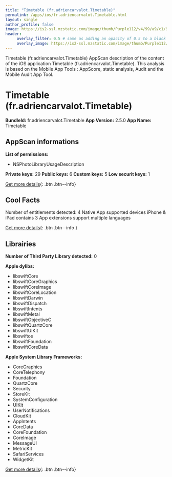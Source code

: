 ```yaml
---
title: "Timetable (fr.adriencarvalot.Timetable)"
permalink: /apps/ios/fr.adriencarvalot.Timetable.html
layout: single
author_profile: false
image: https://is2-ssl.mzstatic.com/image/thumb/Purple112/v4/99/a9/c1/99a9c1f6-4a93-6acb-cb89-69a3b3e7e853/AppIcon-0-0-1x_U007emarketing-0-0-0-7-0-0-sRGB-0-0-0-GLES2_U002c0-512MB-85-220-0-0.png/512x512bb.jpg
header: 
     overlay_filter: 0.5 # same as adding an opacity of 0.5 to a black background
     overlay_image: https://is2-ssl.mzstatic.com/image/thumb/Purple112/v4/99/a9/c1/99a9c1f6-4a93-6acb-cb89-69a3b3e7e853/AppIcon-0-0-1x_U007emarketing-0-0-0-7-0-0-sRGB-0-0-0-GLES2_U002c0-512MB-85-220-0-0.png/512x512bb.jpg
---
```

Timetable (fr.adriencarvalot.Timetable) AppScan description of the content of the iOS application Timetable (fr.adriencarvalot.Timetable). This analysis is based on the Mobile App Tools : AppScore, static analysis, Audit and the Mobile Audit App Tool.

# Timetable (fr.adriencarvalot.Timetable)

**BundleId:** fr.adriencarvalot.Timetable
**App Version:** 2.5.0
**App Name:** Timetable


## AppScan informations 

**List of permissions:** 
- NSPhotoLibraryUsageDescription
  
  
**Private keys:** 29
**Public keys:** 6
**Custom keys:** 5
**Low securit keys:** 1
  
[Get more details](/pricing.html){: .btn .btn--info}

## Cool Facts

Number of entitlements detected: 4
Native App
supported devices iPhone & iPad
contains 3 App extensions
support multiple languages
  
[Get more details](/pricing.html){: .btn .btn--info }

## Librairies 
**Number of Third Party Library detected:** 0


**Apple dylibs:**
- libswiftCore
- libswiftCoreGraphics
- libswiftCoreImage
- libswiftCoreLocation
- libswiftDarwin
- libswiftDispatch
- libswiftIntents
- libswiftMetal
- libswiftObjectiveC
- libswiftQuartzCore
- libswiftUIKit
- libswiftos
- libswiftFoundation
- libswiftCoreData


**Apple System Library Frameworks:**
- CoreGraphics
- CoreTelephony
- Foundation
- QuartzCore
- Security
- StoreKit
- SystemConfiguration
- UIKit
- UserNotifications
- CloudKit
- AppIntents
- CoreData
- CoreFoundation
- CoreImage
- MessageUI
- MetricKit
- SafariServices
- WidgetKit


  
[Get more details](/pricing.html){: .btn .btn--info}

